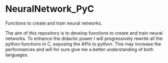# NeuralNetwork_PyC
Functions to create and train neural networks. 

The aim of this repository is to develop functions to create and train neural networks. To enhance the didactic power I will progressively rewrite all the python functions in C, exposing the APIs to python. This may increase the performances and will for sure give me a better understanding of both languages. 
